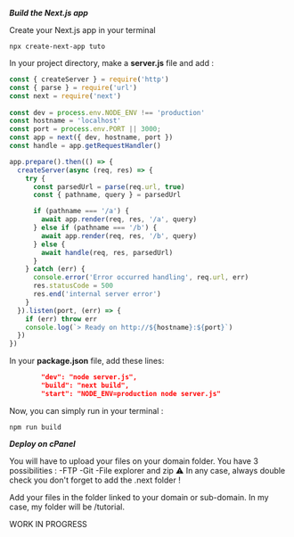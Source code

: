 _**Build the Next.js app**_

Create your Next.js app in your terminal

```
npx create-next-app tuto
```

In your project directory, make a **server.js** file and add :

```javascript
const { createServer } = require('http')
const { parse } = require('url')        
const next = require('next')            
     
const dev = process.env.NODE_ENV !== 'production'
const hostname = 'localhost'            
const port = process.env.PORT || 3000;  
const app = next({ dev, hostname, port })
const handle = app.getRequestHandler()  

app.prepare().then(() => {              
  createServer(async (req, res) => {
    try {
      const parsedUrl = parse(req.url, true)   
      const { pathname, query } = parsedUrl    

      if (pathname === '/a') {
        await app.render(req, res, '/a', query)  
      } else if (pathname === '/b') {
        await app.render(req, res, '/b', query)  
      } else {
        await handle(req, res, parsedUrl)        
      }
    } catch (err) {
      console.error('Error occurred handling', req.url, err)
      res.statusCode = 500
      res.end('internal server error')
    }
  }).listen(port, (err) => {
    if (err) throw err
    console.log(`> Ready on http://${hostname}:${port}`)
  })
})
```

In your **package.json** file, add these lines:

```json
        "dev": "node server.js",        
        "build": "next build",          
        "start": "NODE_ENV=production node server.js"
```

Now, you can simply run in your terminal :

```
npm run build
```

_**Deploy on cPanel**_

You will have to upload your files on your domain folder. You have 3 possibilities :
-FTP
-Git
-File explorer and zip
⚠️ In any case, always double check you don't forget to add the .next folder !

Add your files in the folder linked to your domain or sub-domain.
In my case, my folder will be /tutorial. 


WORK IN PROGRESS


